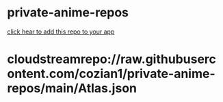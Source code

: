# private-anime-repos
<a href=cloudstreamrepo://raw.githubusercontent.com/cozian1/private-anime-repos/main/Atlas.json>click hear to add this repo to your app</a>
# cloudstreamrepo://raw.githubusercontent.com/cozian1/private-anime-repos/main/Atlas.json
